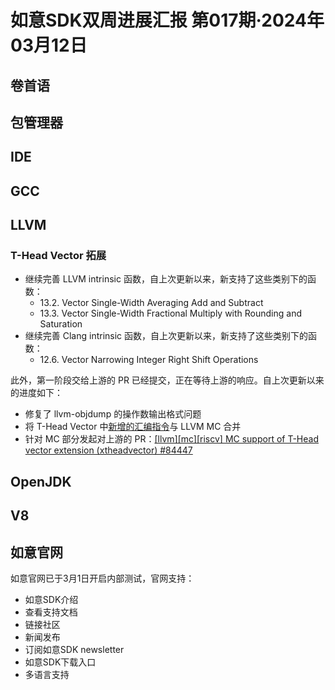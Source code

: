 # 如意SDK双周进展汇报  第017期·2024年03月12日

## 卷首语

## 包管理器

## IDE

## GCC

## LLVM

### T-Head Vector 拓展

- 继续完善 LLVM intrinsic 函数，自上次更新以来，新支持了这些类别下的函数：
  - 13.2. Vector Single-Width Averaging Add and Subtract
  - 13.3. Vector Single-Width Fractional Multiply with Rounding and Saturation
- 继续完善 Clang intrinsic 函数，自上次更新以来，新支持了这些类别下的函数：
  - 12.6. Vector Narrowing Integer Right Shift Operations

此外，第一阶段交给上游的 PR 已经提交，正在等待上游的响应。自上次更新以来的进度如下：
- 修复了 llvm-objdump 的操作数输出格式问题
- 将 T-Head Vector 中[新增的汇编指令](https://github.com/T-head-Semi/thead-extension-spec/blob/master/xtheadvector.adoc)与 LLVM MC 合并
- 针对 MC 部分发起对上游的 PR：[[llvm][mc][riscv] MC support of T-Head vector extension (xtheadvector) #84447](https://github.com/llvm/llvm-project/pull/84447)

## OpenJDK

## V8

## 如意官网

如意官网已于3月1日开启内部测试，官网支持：
* 如意SDK介绍
* 查看支持文档
* 链接社区
* 新闻发布
* 订阅如意SDK newsletter
* 如意SDK下载入口
* 多语言支持
  
